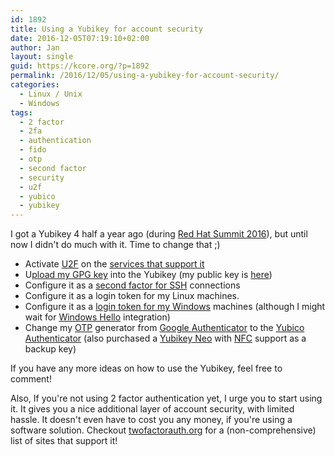 ```yaml
---
id: 1892
title: Using a Yubikey for account security
date: 2016-12-05T07:19:10+02:00
author: Jan
layout: single
guid: https://kcore.org/?p=1892
permalink: /2016/12/05/using-a-yubikey-for-account-security/
categories:
  - Linux / Unix
  - Windows
tags:
  - 2 factor
  - 2fa
  - authentication
  - fido
  - otp
  - second factor
  - security
  - u2f
  - yubico
  - yubikey
---
```

I got a Yubikey 4 half a year ago (during [Red Hat Summit 2016](https://www.redhat.com/en/summit/2016)), but until now I didn't do much with it. Time to change that ;)

  * Activate [U2F](https://en.wikipedia.org/wiki/Universal_2nd_Factor) on the [services that support it](https://www.yubico.com/about/background/fido/)
  * U[pload my GPG key](https://www.yubico.com/support/knowledge-base/categories/articles/use-yubikey-openpgp/) into the Yubikey (my public key is [here](https://www.kcore.org/txt/EF3EE450.asc))
  * Configure it as a [second factor for SSH](https://developers.yubico.com/PGP/SSH_authentication/) connections
  * Configure it as a login token for my Linux machines.
  * Configure it as a [login token for my Windows](https://www.yubico.com/why-yubico/for-businesses/computer-login/windows-login/) machines (although I might wait for [Windows Hello](https://support.microsoft.com/en-us/help/17215/windows-10-what-is-hello) integration)
  * Change my [OTP](https://en.wikipedia.org/wiki/One-time_password) generator from [Google Authenticator](https://en.wikipedia.org/wiki/Google_Authenticator) to the [Yubico Authenticator](https://developers.yubico.com/yubioath-desktop/) (also purchased a [Yubikey Neo](https://www.yubico.com/products/yubikey-hardware/yubikey-neo/) with [NFC](https://en.wikipedia.org/wiki/Near_field_communication) support as a backup key)

If you have any more ideas on how to use the Yubikey, feel free to comment!

Also, If you're not using 2 factor authentication yet, I urge you to start using it. It gives you a nice additional layer of account security, with limited hassle. It doesn't even have to cost you any money, if you're using a software solution. Checkout [twofactorauth.org](https://twofactorauth.org) for a (non-comprehensive) list of sites that support it!

&nbsp;